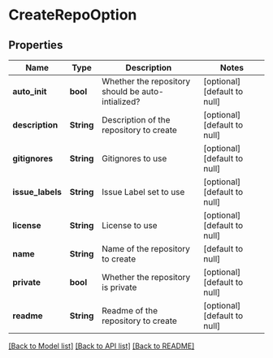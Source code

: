 # CreateRepoOption

## Properties
Name | Type | Description | Notes
------------ | ------------- | ------------- | -------------
**auto_init** | **bool** | Whether the repository should be auto-intialized? | [optional] [default to null]
**description** | **String** | Description of the repository to create | [optional] [default to null]
**gitignores** | **String** | Gitignores to use | [optional] [default to null]
**issue_labels** | **String** | Issue Label set to use | [optional] [default to null]
**license** | **String** | License to use | [optional] [default to null]
**name** | **String** | Name of the repository to create | [default to null]
**private** | **bool** | Whether the repository is private | [optional] [default to null]
**readme** | **String** | Readme of the repository to create | [optional] [default to null]

[[Back to Model list]](../README.md#documentation-for-models) [[Back to API list]](../README.md#documentation-for-api-endpoints) [[Back to README]](../README.md)



